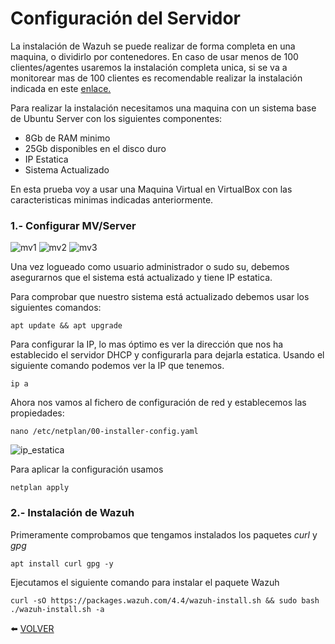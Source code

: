 # Configuración del Servidor

La instalación de Wazuh se puede realizar de forma completa en una maquina, o dividirlo por contenedores. En caso de usar menos de 100 clientes/agentes usaremos la instalación completa unica, si se va a monitorear mas de 100 clientes es recomendable realizar la instalación indicada en este [enlace.](https://documentation.wazuh.com/current/installation-guide/index.html)

Para realizar la instalación necesitamos una maquina con un sistema base de Ubuntu Server con los siguientes componentes:
- 8Gb de RAM minimo
- 25Gb disponibles en el disco duro
- IP Estatica
- Sistema Actualizado

En esta prueba voy a usar una Maquina Virtual en VirtualBox con las caracteristicas minimas indicadas anteriormente.

### 1.- Configurar MV/Server

![mv1]()
![mv2]()
![mv3]()

Una vez logueado como usuario administrador o sudo su, debemos asegurarnos que el sistema está actualizado y tiene IP estatica.

Para comprobar que nuestro sistema está actualizado debemos usar los siguientes comandos:
```
apt update && apt upgrade
```

Para configurar la IP, lo mas óptimo es ver la dirección que nos ha establecido el servidor DHCP y configurarla para dejarla estatica. Usando el siguiente comando podemos ver la IP que tenemos.
```
ip a
```

Ahora nos vamos al fichero de configuración de red y establecemos las propiedades:
```
nano /etc/netplan/00-installer-config.yaml
```
![ip_estatica]()

Para aplicar la configuración usamos
```
netplan apply
```

### 2.- Instalación de Wazuh

Primeramente comprobamos que tengamos instalados los paquetes *curl* y *gpg*
```
apt install curl gpg -y
```
Ejecutamos el siguiente comando para instalar el paquete Wazuh
```
curl -sO https://packages.wazuh.com/4.4/wazuh-install.sh && sudo bash ./wazuh-install.sh -a
```

:arrow_left: [VOLVER](https://github.com/kikeloppez/Wazuh-Monitoring)
